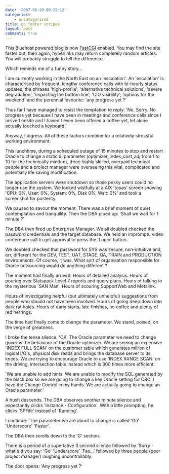 ```yaml
---
date: '2007-06-29 09:22:12'
categories:
    - uncategorised
title: go faster stripes
layout: post
comments: true
---
```

This Bluehost powered blog is now
[FastCGI](http://helpdesk.bluehost.com/kb/index.php?x=&mod_id=2&root=50&id=461)
enabled. You may find the site faster but, then again, hyperlinks may
return completely random articles. You will probably struggle to tell
the difference.

Which reminds me of a funny story...

I am currently working in the North East on an 'escalation'. An
'escalation' is characterised by frequent, lengthy conference calls with
bi-hourly status updates, the phrases 'high-profile', 'alternative
technical solutions', 'severe degradation', 'impacting the bottom line',
'CIO visibility', 'options for the weekend' and the perennial favourite:
'any progress yet ?'

Thus far I have managed to resist the temptation to reply: 'No. Sorry.
No progress yet because I have been in meetings and conference calls
since I arrived onsite and I haven't even been offered a coffee yet, let
alone actually touched a keyboard.'

Anyway, I digress. All of these factors combine for a relatively
stressful working environment.

This lunchtime, during a scheduled outage of 15 minutes to stop and
restart Oracle to change a static 9i parameter
(optimizer\_index\_cost\_adj from 1 to 10 for the technically minded),
three highly skilled, overpaid technical people and a project manager
were overseeing this vital, complicated and potentially life saving
modification.

The application servers were shutdown so those pesky users could no
longer use the system. We looked wistfully at a AIX 'topas' screen
showing 'CPU: 0%, User: 0%, System: 0%, Disk 0%, Wait: 0%' and took a
screenshot for posterity.

We paused to savour the moment. There was a brief moment of quiet
contemplation and tranquility. Then the DBA piped up: 'Shall we wait for
1 minute ?'

The DBA then fired up Enterprise Manager. We all doubled checked the
password credentials and the target database. We held an impromptu video
conference call to get approval to press the 'Login' button.

We doubled checked that password for SYS was secure, non-intuitive and,
err, different for the DEV, TEST, UAT, STAGE, QA, TRAIN and PRODUCTION
environments. Of course, it was. What sort of organisation responsible
for Oracle outsourcing would do anything different ?

The moment had finally arrived. Hours of detailed analysis. Hours of
pouring over Statspack Level 7 reports and query plans. Hours of talking
to the mysterious 'SAN Man'. Hours of scouring SupportWeb and Metalink.

Hours of investigating helpful (but ultimately unhelpful) suggestions
from people who should not have been involved. Hours of going deep down
into dark rat holes. Hours of early starts, late finishes, no coffee and
plenty of red herrings.

The time had finally come to change the parameter. We stand, poised, on
the verge of greatness.

I broke the tense silence: 'OK. The Oracle parameter we need to change
governs the behaviour of the Oracle optimizer. We are seeing an
expensive 'INDEX FULL SCAN' on the customer table which generates
million of logical I/O's, physical disk reads and brings the database
server to its knees. We are trying to encourage Oracle to use 'INDEX
RANGE SCAN' on the driving, intersection table instead which is 300
times more efficient.'

'We are unable to add hints. We are unable to modify the SQL generated
by the black box so we are going to change a key Oracle setting for CBO.
I have the Change Control in my hands. We are actually going to change
an Oracle parameter.'

A hush descends. The DBA observes another minute silence and expectantly
clicks 'Instance - Configuration'. With a little prompting, he clicks
'SPFile' instead of 'Running'.

I continue: 'The parameter we are about to change is called 'Go'
'Underscore' 'Faster'.

The DBA then scrolls down to the 'G' section.

There is a period of a superlative 3 second silence followed by 'Sorry -
what did you say: 'Go' 'Underscore' 'Fas...' followed by three people
(poor project manager) laughing uncontrollably.

The door opens: 'Any progress yet ?'
